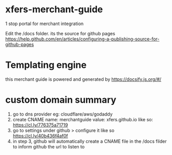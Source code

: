 # xfers-merchant-guide
1 stop portal for merchant integration

Edit the /docs folder. its the source for github pages https://help.github.com/en/articles/configuring-a-publishing-source-for-github-pages 

# Templating engine
this merchant guide is powered and generated by https://docsify.js.org/#/ 

# custom domain summary
1. go to dns provider eg: cloudflare/aws/godaddy
2. create CNAME name: merchantguide value: xfers.github.io like so:  https://cl.ly/776375a71719 
3. go to settings under github > configure it like so https://cl.ly/40b436f4af0f 
4. in step 3, github will automatically create a CNAME file in the /docs filder to inform github the url to listen to 
